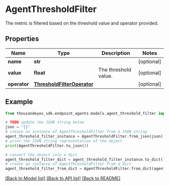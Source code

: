 # AgentThresholdFilter

The metric is filtered based on the threshold value and operator provided.

## Properties

Name | Type | Description | Notes
------------ | ------------- | ------------- | -------------
**name** | **str** |  | [optional] 
**value** | **float** | The threshold value. | [optional] 
**operator** | [**ThresholdFilterOperator**](ThresholdFilterOperator.md) |  | [optional] 

## Example

```python
from thousandeyes_sdk.endpoint_agents.models.agent_threshold_filter import AgentThresholdFilter

# TODO update the JSON string below
json = "{}"
# create an instance of AgentThresholdFilter from a JSON string
agent_threshold_filter_instance = AgentThresholdFilter.from_json(json)
# print the JSON string representation of the object
print(AgentThresholdFilter.to_json())

# convert the object into a dict
agent_threshold_filter_dict = agent_threshold_filter_instance.to_dict()
# create an instance of AgentThresholdFilter from a dict
agent_threshold_filter_from_dict = AgentThresholdFilter.from_dict(agent_threshold_filter_dict)
```
[[Back to Model list]](../README.md#documentation-for-models) [[Back to API list]](../README.md#documentation-for-api-endpoints) [[Back to README]](../README.md)


